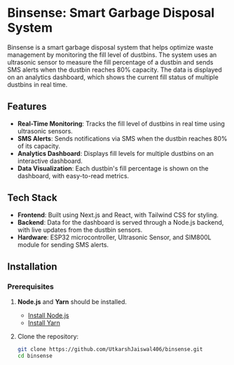 # Binsense: Smart Garbage Disposal System

Binsense is a smart garbage disposal system that helps optimize waste management by monitoring the fill level of dustbins. The system uses an ultrasonic sensor to measure the fill percentage of a dustbin and sends SMS alerts when the dustbin reaches 80% capacity. The data is displayed on an analytics dashboard, which shows the current fill status of multiple dustbins in real time.

## Features

- **Real-Time Monitoring**: Tracks the fill level of dustbins in real time using ultrasonic sensors.
- **SMS Alerts**: Sends notifications via SMS when the dustbin reaches 80% of its capacity.
- **Analytics Dashboard**: Displays fill levels for multiple dustbins on an interactive dashboard.
- **Data Visualization**: Each dustbin's fill percentage is shown on the dashboard, with easy-to-read metrics.

## Tech Stack

- **Frontend**: Built using Next.js and React, with Tailwind CSS for styling.
- **Backend**: Data for the dashboard is served through a Node.js backend, with live updates from the dustbin sensors.
- **Hardware**: ESP32 microcontroller, Ultrasonic Sensor, and SIM800L module for sending SMS alerts.

## Installation

### Prerequisites

1. **Node.js** and **Yarn** should be installed.
   - [Install Node.js](https://nodejs.org/)
   - [Install Yarn](https://classic.yarnpkg.com/en/docs/install/)

2. Clone the repository:
   ```bash
   git clone https://github.com/UtkarshJaiswal406/binsense.git
   cd binsense
